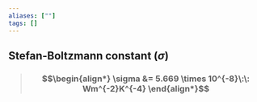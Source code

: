 ```yaml
---
aliases: [""]
tags: []
---
```


## Stefan-Boltzmann constant ($\sigma$)

> ### $$\begin{align*} \sigma  &= 5.669 \times 10^{-8}\:\: Wm^{-2}K^{-4}  \end{align*}$$
